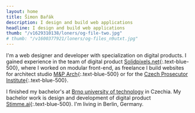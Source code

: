 ```yaml
---
layout: home
title: Šimon Bařák
description: I design and build web applications
headline: I design and build web applications
thumb: "/v1629310138/loners/og-file-two.jpg"
# thumb: "/v1600377921/loners/og-files_n9utxt.jpg"
---
```


I'm a web designer and developer with specialization on digital products. I gained experience in the team of digital product [Solidpixels.net](https://www.solidpixels.net){:.text-blue-500}, where I worked on modular front-end, as freelance I build websites for architect studio [M&P Arch](https://mparch.cz/){:.text-blue-500} or for the [Czech Prosecutor Institute](https://www.behance.net/gallery/96467527/Czech-Prosecutor-Institute/){:.text-blue-500}.

I finished my bachelor's at [Brno university of technology](https://www.vut.cz/en) in Czechia. My bachelor work is design and development of digital product [Stimme.ai](https://hlasem.com/){:.text-blue-500}. I'm living in Berlin, Germany.

<!-- Currently I'm developing [WavePage](https://wavepage.app/){:.text-blue-500} 👋🏼, editor for text-to-speech. Collaborating on visual comunication of the [Czech Prosecutor Intitute](https://www.behance.net/gallery/96467527/Czech-Prosecutor-Institute/){:.text-blue-400} 👨🏽‍💼 and I have one more year to finish studies of digital product at [Brno University of Technology](https://www.vutbr.cz/en/){:.text-blue-400} 📚 -->
